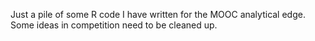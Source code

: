Just a pile of some R code I have written for the MOOC analytical edge. 
Some ideas in competition need to be cleaned up.
